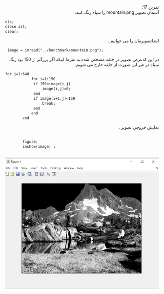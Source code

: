 
<div dir ="rtl">

تمرین 17:<br/>
    آسمان تصویر mountain.png را سیاه رنگ کنید.  
</div>

```
clc;
close all;
clear;
``` 
<div dir ="rtl">
ابتداتصویرمان را می خوانیم .    <br/>
</div>

```
 image = imread("../benchmark/mountain.png");	
```
<div dir ="rtl">
در این کدعرض تصویر در حلقه مشخص شده به شرط اینکه اگر بزرگتر از 150 بود  رنگ سیاه در غیر این صورت  از حلقه خارج می شوبم.     <br/>
</div>

```
for j=1:640 
		    for i=1:150
		     if 150<image(i,j)
		         image(i,j)=0;
		     end
		     if image(i+1,j)<150
		         break;
		     end
		    end
		end

```

<div dir ="rtl">
   نمایش خروجی تصویر   .<br/>
</div>

```

		figure;
 		imshow(image) ;
   

```



![out](https://github.com/semnan-university-ai/image-processing-class/blob/main/excersiecs/FatemehSeyfi/17/q17.png)




